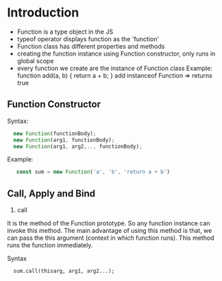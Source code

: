 # Introduction

- Function is a type object in the JS
- typeof operator displays function as the 'function'
- Function class has different properties and methods
- creating the function instance using Function constructor, only runs in global scope
- every function we create are the instance of Function class
  Example:
        function add(a, b) {
            return a + b;
        }
        add instanceof Function => returns true

## Function Constructor

Syntax: 
```js
  new Function(functionBody);
  new Function(arg1, functionBody);
  new Function(arg1, arg2,.., functionBody);
```

Example:
```js
   const sum = new Function('a', 'b', 'return a + b')
```

## Call, Apply and Bind

1. call

It is the method of the Function prototype. So any function instance can invoke this method.
The main advantage of using this method is that, we can pass the this argument (context in which function runs).
This method runs the function immediately.

Syntax
```
  sum.call(thisarg, arg1, arg2...);
```
